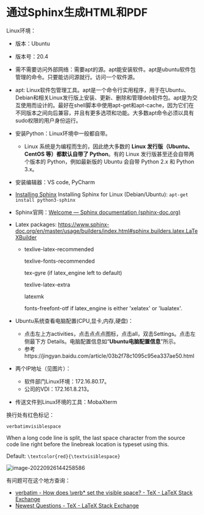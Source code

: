 # 通过Sphinx生成HTML和PDF

Linux环境：

* 版本：Ubuntu

* 版本号：20.4

* 需不需要访问外部网络：需要apt的源。apt能安装软件。apt是ubuntu软件包管理的命令。只要能访问源就行。访问一个软件源。

* apt: Linux软件包管理工具。apt是一个命令行实用程序，用于在Ubuntu、Debian和相关Linux发行版上安装、更新、删除和管理deb软件包。apt是为交互使用而设计的。最好在shell脚本中使用apt-get和apt-cache，因为它们在不同版本之间向后兼容，并且有更多选项和功能。大多数apt命令必须以具有sudo权限的用户身份运行。

* 安装Python：Linux环境中一般都自带。

  * Linux 系统是为编程而生的，因此绝大多数的 **Linux 发行版（Ubuntu、CentOS 等）都默认自带了 Python**。有的 Linux 发行版甚至还会自带两个版本的 Python，例如最新版的 Ubuntu 会自带 Python 2.x 和 Python 3.x。

* 安装编辑器：VS code, PyCharm

* [Installing Sphinx](https://www.sphinx-doc.org/en/master/usage/installation.html#windows-other-method) Installing Sphinx for Linux (Debian/Ubuntu): `apt-get install python3-sphinx`

* Sphinx官网：[Welcome — Sphinx documentation (sphinx-doc.org)](https://www.sphinx-doc.org/en/master/index.html)

* Latex packages: https://www.sphinx-doc.org/en/master/usage/builders/index.html#sphinx.builders.latex.LaTeXBuilder

  * texlive-latex-recommended

    texlive-fonts-recommended

    tex-gyre (if latex_engine left to default)

    texlive-latex-extra

    latexmk

    fonts-freefont-otf if latex_engine is either 'xelatex' or 'lualatex'.

* Ubuntu系统查看电脑配置(CPU,显卡,内存,硬盘)：
  * 点击左上方activities，点击点点点图标，点击all，双击Settings。点击左侧最下方 Details。电脑配置信息如“**Ubuntu电脑配置信息**”所示。
  * 参考https://jingyan.baidu.com/article/03b2f78c1095c95ea337ae50.html


* 两个IP地址（见图片）：
  * 软件部门Linux环境：172.16.80.17。
  * 公司的VDI：172.161.8.213。

* 传送文件到Linux环境的工具：MobaXterm

换行处有红色标记：

```
verbatimvisiblespace
```

When a long code line is split, the last space character from the source code line right before the linebreak location is typeset using this.

Default: `\textcolor{red}{\textvisiblespace}`

![image-20220926144258586](C:\Users\杜瑶瑶\AppData\Roaming\Typora\typora-user-images\image-20220926144258586.png)

有问题可在这个地方查询：

* [verbatim - How does \verb* set the visible space? - TeX - LaTeX Stack Exchange](https://tex.stackexchange.com/questions/448103/how-does-verb-set-the-visible-space)
* [Newest Questions - TeX - LaTeX Stack Exchange](https://tex.stackexchange.com/questions)